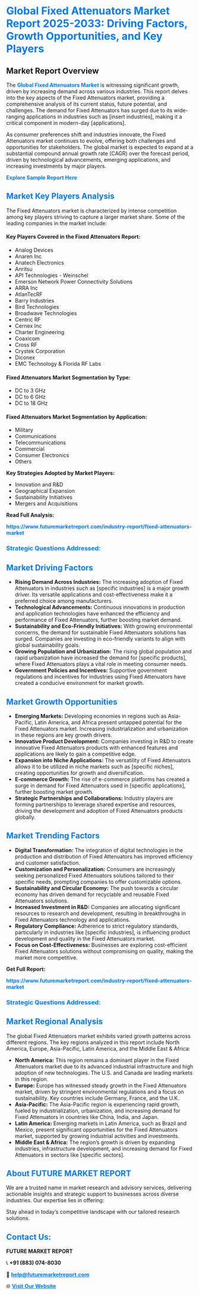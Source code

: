 <h1 style="color: #007BFF;">Global Fixed Attenuators Market Report 2025-2033: Driving Factors, Growth Opportunities, and Key Players</h1>

<section id="overview">
<h2>Market Report Overview</h2>
<p>The <a href="https://www.futuremarketreport.com/industry-report/fixed-attenuators-market" style="color: #007BFF; text-decoration: none;"><strong>Global Fixed Attenuators Market</strong></a> is witnessing significant growth, driven by increasing demand across various industries. This report delves into the key aspects of the Fixed Attenuators market, providing a comprehensive analysis of its current status, future potential, and challenges. The demand for Fixed Attenuators has surged due to its wide-ranging applications in industries such as [insert industries], making it a critical component in modern-day [applications].</p>
<p>As consumer preferences shift and industries innovate, the Fixed Attenuators market continues to evolve, offering both challenges and opportunities for stakeholders. The global market is expected to expand at a substantial compound annual growth rate (CAGR) over the forecast period, driven by technological advancements, emerging applications, and increasing investments by major players.</p>
</section>

<section id="overview">
<p><a href="https://www.futuremarketreport.com/request-sample/reportId=47311" style="color: #007BFF; text-decoration: none;"><strong>Explore Sample Report Here</strong></a></p>
</section>

<section id="key-players">
<h2 style="color: #007BFF;">Market Key Players Analysis</h2>
<p>The Fixed Attenuators market is characterized by intense competition among key players striving to capture a larger market share. Some of the leading companies in the market include:</p>
<h4>Key Players Covered in the Fixed Attenuators Report:</h4>
<ul><li>Analog Devices</li><li>Anaren Inc</li><li>Anatech Electronics</li><li>Anritsu</li><li>API Technologies - Weinschel</li><li>Emerson Network Power Connectivity Solutions</li><li>ARRA Inc</li><li>AtlanTecRF</li><li>Barry Industries</li><li>Bird Technologies</li><li>Broadwave Technologies</li><li>Centric RF</li><li>Cernex Inc</li><li>Charter Engineering</li><li>Coaxicom</li><li>Cross RF</li><li>Crystek Corporation</li><li>Diconex</li><li>EMC Technology &amp; Florida RF Labs</li></ul>
<h4>Fixed Attenuators Market Segmentation by Type:</h4>
<ul><li>DC to 3 GHz</li><li>DC to 6 GHz</li><li>DC to 18 GHz</li></ul>

<h4>Fixed Attenuators Market Segmentation by Application:</h4>
<ul><li>Military</li><li>Communications</li><li>Telecommunications</li><li>Commercial</li><li>Consumer Electronics</li><li>Others</li></ul>
<p><strong>Key Strategies Adopted by Market Players:</strong></p>
<ul>
<li>Innovation and R&D</li>
<li>Geographical Expansion</li>
<li>Sustainability Initiatives</li>
<li>Mergers and Acquisitions</li>
</ul>
</section>

<section>
<p><strong>Read Full Analysis: </strong></p><a href="https://www.futuremarketreport.com/industry-report/fixed-attenuators-market" style="color: #007BFF; text-decoration: none;"><strong>https://www.futuremarketreport.com/industry-report/fixed-attenuators-market</strong></a>
<h3 style="color: #007BFF;">Strategic Questions Addressed:</h3>
</section>

<section id="driving-factors">
<h2 style="color: #007BFF;">Market Driving Factors</h2>
<ul>
<li><strong>Rising Demand Across Industries:</strong> The increasing adoption of Fixed Attenuators in industries such as [specific industries] is a major growth driver. Its versatile applications and cost-effectiveness make it a preferred choice among manufacturers.</li>
<li><strong>Technological Advancements:</strong> Continuous innovations in production and application technologies have enhanced the efficiency and performance of Fixed Attenuators, further boosting market demand.</li>
<li><strong>Sustainability and Eco-Friendly Initiatives:</strong> With growing environmental concerns, the demand for sustainable Fixed Attenuators solutions has surged. Companies are investing in eco-friendly variants to align with global sustainability goals.</li>
<li><strong>Growing Population and Urbanization:</strong> The rising global population and rapid urbanization have increased the demand for [specific products], where Fixed Attenuators plays a vital role in meeting consumer needs.</li>
<li><strong>Government Policies and Incentives:</strong> Supportive government regulations and incentives for industries using Fixed Attenuators have created a conducive environment for market growth.</li>
</ul>
</section>

<section id="growth-opportunities">
<h2 style="color: #007BFF;">Market Growth Opportunities</h2>
<ul>
<li><strong>Emerging Markets:</strong> Developing economies in regions such as Asia-Pacific, Latin America, and Africa present untapped potential for the Fixed Attenuators market. Increasing industrialization and urbanization in these regions are key growth drivers.</li>
<li><strong>Innovative Product Development:</strong> Companies investing in R&D to create innovative Fixed Attenuators products with enhanced features and applications are likely to gain a competitive edge.</li>
<li><strong>Expansion into Niche Applications:</strong> The versatility of Fixed Attenuators allows it to be utilized in niche markets such as [specific niches], creating opportunities for growth and diversification.</li>
<li><strong>E-commerce Growth:</strong> The rise of e-commerce platforms has created a surge in demand for Fixed Attenuators used in [specific applications], further boosting market growth.</li>
<li><strong>Strategic Partnerships and Collaborations:</strong> Industry players are forming partnerships to leverage shared expertise and resources, driving the development and adoption of Fixed Attenuators products globally.</li>
</ul>
</section>

<section id="trending-factors">
<h2 style="color: #007BFF;">Market Trending Factors</h2>
<ul>
<li><strong>Digital Transformation:</strong> The integration of digital technologies in the production and distribution of Fixed Attenuators has improved efficiency and customer satisfaction.</li>
<li><strong>Customization and Personalization:</strong> Consumers are increasingly seeking personalized Fixed Attenuators solutions tailored to their specific needs, prompting companies to offer customizable options.</li>
<li><strong>Sustainability and Circular Economy:</strong> The push towards a circular economy has driven demand for recyclable and reusable Fixed Attenuators solutions.</li>
<li><strong>Increased Investment in R&D:</strong> Companies are allocating significant resources to research and development, resulting in breakthroughs in Fixed Attenuators technology and applications.</li>
<li><strong>Regulatory Compliance:</strong> Adherence to strict regulatory standards, particularly in industries like [specific industries], is influencing product development and quality in the Fixed Attenuators market.</li>
<li><strong>Focus on Cost-Effectiveness:</strong> Businesses are exploring cost-efficient Fixed Attenuators solutions without compromising on quality, making the market more competitive.</li>
</ul>
</section>

<section>
<p><strong>Get Full Report: </strong></p><a href="https://www.futuremarketreport.com/industry-report/fixed-attenuators-market" style="color: #007BFF; text-decoration: none;"><strong>https://www.futuremarketreport.com/industry-report/fixed-attenuators-market</strong></a>
<h3 style="color: #007BFF;">Strategic Questions Addressed:</h3>
</section>


<section id="regional-analysis">
<h2 style="color: #007BFF;">Market Regional Analysis</h2>
<p>The global Fixed Attenuators market exhibits varied growth patterns across different regions. The key regions analyzed in this report include North America, Europe, Asia-Pacific, Latin America, and the Middle East & Africa:</p>
<ul>
<li><strong>North America:</strong> This region remains a dominant player in the Fixed Attenuators market due to its advanced industrial infrastructure and high adoption of new technologies. The U.S. and Canada are leading markets in this region.</li>
<li><strong>Europe:</strong> Europe has witnessed steady growth in the Fixed Attenuators market, driven by stringent environmental regulations and a focus on sustainability. Key countries include Germany, France, and the U.K.</li>
<li><strong>Asia-Pacific:</strong> The Asia-Pacific region is experiencing rapid growth, fueled by industrialization, urbanization, and increasing demand for Fixed Attenuators in countries like China, India, and Japan.</li>
<li><strong>Latin America:</strong> Emerging markets in Latin America, such as Brazil and Mexico, present significant opportunities for the Fixed Attenuators market, supported by growing industrial activities and investments.</li>
<li><strong>Middle East & Africa:</strong> The region’s growth is driven by expanding industries, infrastructure development, and increasing demand for Fixed Attenuators in sectors like [specific sectors].</li>
</ul>
</section>

<footer>
<h2 style="color: #007BFF;">About FUTURE MARKET REPORT</h2>
<p>We are a trusted name in market research and advisory services, delivering actionable insights and strategic support to businesses across diverse industries. Our expertise lies in offering:</p>

<p>Stay ahead in today’s competitive landscape with our tailored research solutions.</p>

<h2 style="color: #007BFF;">Contact Us:</h2>
<p><strong>FUTURE MARKET REPORT</strong></p>
<p>📞 <strong>+91 (883) 074-8030</strong></p>
<p>📧 <strong><a href="mailto:help@futuremarketreport.com" style="color: #007BFF;">help@futuremarketreport.com</a></strong></p>
<p>🌐 <strong><a href="https://www.futuremarketreport.com/" style="color: #007BFF;">Visit Our Website</a></strong></p>
</footer>